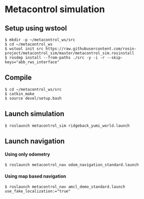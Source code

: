 # Metacontrol simulation

## Setup using wstool
```
$ mkdir -p ~/metacontrol_ws/src
$ cd ~/metacontrol_ws
$ wstool init src https://raw.githubusercontent.com/rosin-project/metacontrol_sim/master/metacontrol_sim.rosinstall
$ rosdep install --from-paths ./src -y -i -r --skip-keys="abb_rws_interface"
```

## Compile

```
$ cd ~/metacontrol_ws/src
$ catkin_make
$ source devel/setup.bash
```
## Launch simulation

```
$ roslaunch metacontrol_sim ridgeback_yumi_world.launch
```
## Launch navigation
#### Using only odometry
```
$ roslaunch metacontrol_nav odom_navigation_standard.launch
```
#### Using map based navigation
```
$ roslaunch metacontrol_nav amcl_demo_standard.launch use_fake_localization:="true"
```

